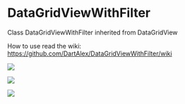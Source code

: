 # DataGridViewWithFilter

Class DataGridViewWithFilter inherited from DataGridView

How to use read the wiki:
https://github.com/DartAlex/DataGridViewWithFilter/wiki

![](https://habrastorage.org/files/5d0/038/6cd/5d00386cdd73430a90ce099bada3541b.png)

![](https://habrastorage.org/files/ea0/1ec/6ef/ea01ec6efb7b4552ac31ea043962a42e.png)

![](https://habrastorage.org/files/f89/24c/27d/f8924c27d7c34d1da9bf7b4fabbc7c7d.png)
